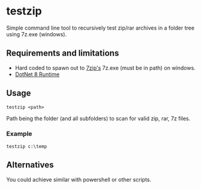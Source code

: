 # testzip

Simple command line tool to recursively test zip/rar archives in a folder tree using 7z.exe (windows).

## Requirements and limitations

- Hard coded to spawn out to [7zip's](https://7-zip.org/download.html) 7z.exe (must be in path) on windows.
- [DotNet 8 Runtime](https://dotnet.microsoft.com/en-us/download/dotnet/8.0)

## Usage

```
testzip <path>
```

Path being the folder (and all subfolders) to scan for valid zip, rar, 7z files.

### Example

```shell
testzip c:\temp
```


## Alternatives

You could achieve similar with powershell or other scripts.
